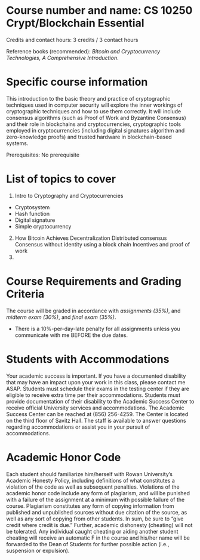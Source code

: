Course number and name:	CS 10250 Crypt/Blockchain Essential
====

Credits and contact hours:	3 credits / 3 contact hours

Reference books (recommended): *Bitcoin and Cryptocurrency Technologies, A Comprehensive Introduction*.

Specific course information
====
This introduction to the basic theory and practice of cryptographic techniques used in computer security will explore the inner workings of cryptographic techniques and how to use them correctly. It will include consensus algorithms (such as Proof of Work and Byzantine Consensus) and their role in blockchains and cryptocurrencies, cryptographic tools employed in cryptocurrencies (including digital signatures algorithm and zero-knowledge proofs) and trusted hardware in blockchain-based systems. 

Prerequisites: 	No prerequisite

List of topics to cover
====
1. Intro to Cryptography and Cryptocurrencies
  * Cryptosystem
  * Hash function
  * Digital signature
  * Simple cryptocurrency
2. How Bitcoin Achieves Decentralization
  Distributed consensus
  Consensus without identity using a block chain
  Incentives and proof of work
3. 



Course Requirements and Grading Criteria
====
The course will be graded in accordance with *assignments (35%)*, and *midterm exam (30%)*, and *final exam (35%)*. 


* There is a 10%-per-day-late penalty for all assignments unless you communicate with me BEFORE the due dates. 

Students with Accommodations
====
Your academic success is important. If you have a documented disability that may have an impact upon your work in this class, please contact me ASAP. Students must schedule their exams in the testing center if they are eligible to receive extra time per their accommodations. Students must provide documentation of their disability to the Academic Success Center to receive official University services and accommodations. The Academic Success Center can be reached at (856) 256-4259. The Center is located on the third floor of Savitz Hall. The staff is available to answer questions regarding accommodations or assist you in your pursuit of accommodations.

Academic Honor Code
====
Each student should familiarize him/herself with Rowan University’s Academic Honesty Policy, including definitions of what constitutes a violation of the code as well as subsequent penalties.  Violations of the academic honor code include any form of plagiarism, and will be punished with a failure of the assignment at a minimum with possible failure of the course.  Plagiarism constitutes any form of copying information from published and unpublished sources without due citation of the source, as well as any sort of copying from other students.  In sum, be sure to “give credit where credit is due.” Further, academic dishonesty (cheating) will not be tolerated. Any individual caught cheating or aiding another student cheating will receive an automatic F in the course and his/her name will be forwarded to the Dean of Students for further possible action (i.e., suspension or expulsion).

